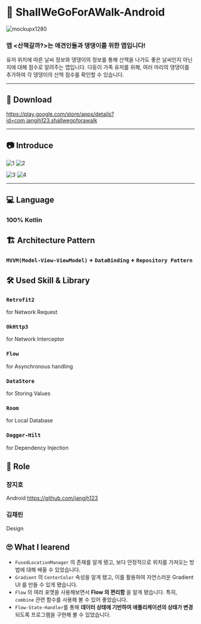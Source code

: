 # 🐶 ShallWeGoForAWalk-Android

![mockupx1280](https://user-images.githubusercontent.com/82919343/172618036-57a39779-3f5f-43c6-9b6d-47432d43c2eb.png)

### 앱 **<산책갈까?>는 애견인들과 댕댕이를 위한 앱입니다!**

유저 위치에 따른 날씨 정보와 댕댕이의 정보를 통해 산책을 나가도 좋은 날씨인지 아닌지에 대해 점수로 알려주는 앱입니다.
다둥이 가족 유저를 위해, 여러 마리의 댕댕이를 추가하여 각 댕댕이의 산책 점수를 확인할 수 있습니다.

---
## 🛒 Download
https://play.google.com/store/apps/details?id=com.jangjh123.shallwegoforawalk

---
## 📷 Introduce
![1](https://user-images.githubusercontent.com/82919343/172621420-402f8390-2de7-4fa2-b2d1-bc7561615e75.png)
![2](https://user-images.githubusercontent.com/82919343/172621429-f6994e0b-e189-449a-9271-80b3e272e199.png)

![3](https://user-images.githubusercontent.com/82919343/172621431-c6bdf44e-204f-491f-9f99-ef6ee94b4a41.png)
![4](https://user-images.githubusercontent.com/82919343/172621434-14d6e2ed-2057-4d06-8dcc-0e8c142b7d16.png)


---


## 💻 Language
### 100% Kotlin

## 🏗 Architecture Pattern
### <code>MVVM(Model-View-ViewModel)</code> + <code>DataBinding</code> + <code>Repository Pattern</code>
  
## 🛠 Used Skill & Library
### <code>Retrofit2</code> 
for Network Request
### <code>OkHttp3</code>
for Network Interceptor
### <code>Flow</code>
for Asynchronous handling
### <code>DataStore</code> 
for Storing Values
### <code>Room</code> 
for Local Database
### <code>Dagger-Hilt</code> 
for Dependency Injection

## 📢 Role
### 장지호
Android
https://github.com/jangjh123
### 김채린
Design

## 🙄 What I learend
- <code>FusedLocationManager</code> 의 존재를 알게 됐고, 보다 안정적으로 위치를 가져오는 방법에 대해 배울 수 있었습니다.
- <code>Gradient</code> 의 <code>CenterColor</code> 속성을 알게 됐고, 이를 활용하여 자연스러운 Gradient UI 를 만들 수 있게 됐습니다.
- <code>Flow</code> 의 여러 포맷을 사용해보면서 **Flow 의 편리함** 을 알게 됐습니다. 특히, <code>combine</code> 관련 함수를 사용해 볼 수 있어 좋았습니다.
- <code>Flow-State-Handler</code>를 통해 **데이터 상태에 기반하여 애플리케이션의 상태가 변경**되도록 프로그램을 구현해 볼 수 있었습니다.
